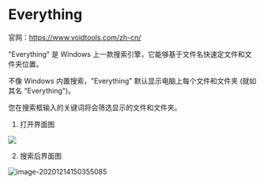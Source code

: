 # Everything

官网：https://www.voidtools.com/zh-cn/



"Everything" 是 Windows 上一款搜索引擎，它能够基于文件名快速定文件和文件夹位置。

不像 Windows 内置搜索，"Everything" 默认显示电脑上每个文件和文件夹 (就如其名 "Everything")。

您在搜索框输入的关键词将会筛选显示的文件和文件夹。



1. 打开界面图

![](https://homan-blog.oss-cn-beijing.aliyuncs.com/programming-summary/everything/image-20201214150250904.png)

2. 搜索后界面图

![image-20201214150355085](https://homan-blog.oss-cn-beijing.aliyuncs.com/programming-summary/everything/image-20201214150355085.png)

